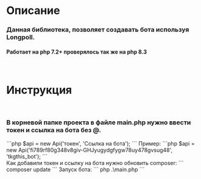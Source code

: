 <h1>Описание</h1>
<h3>Данная библиотека, позволяет создавать бота используя Longpoll.</h3>
<h4>Работает на php 7.2+ проверялось так же на php 8.3</h4>
<br>
<h1>Инструкция</h1>
<br>
<h3>В корневой папке проекта в файле main.php нужно ввести токен и ссылка на бота без @.</h3>
```php
$api = new Api('токен', 'Ссылка на бота'); 
```
Пример:
```php
$api = new Api('fi789rf80g348v8giv-GHJyugydgfygw78uy478gvsug48', 'tkgthis_bot'); 
```
<br>
Как добавили токен и ссылку на бота нужно обновить composer:
```
composer update
```
Запуск бота:
```
php .\main.php
```




